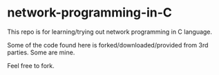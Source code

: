 # network-programming-in-C
This repo is for learning/trying out network programming in C language.

Some of the code found here is forked/downloaded/provided from 3rd parties. Some are mine.

Feel free to fork.

